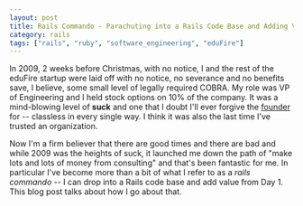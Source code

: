```yaml
---
layout: post
title: Rails Commando - Parachuting into a Rails Code Base and Adding Value from Day 1
category: rails
tags: ["rails", "ruby", "software_engineering", "eduFire"]
---
```

In 2009, 2 weeks before Christmas, with no notice, I and the rest of the eduFire startup were laid off with no notice, no severance and no benefits save, I believe, some small level of legally required COBRA.  My role was VP of Engineering and I held stock options on 10% of the company.  It was a mind-blowing level of **suck** and one that I doubt I'll ever forgive the [founder](https://www.linkedin.com/in/jonbischke) for -- classless in every single way.  I think it was also the last time I've trusted an organization.  

Now I'm a firm believer that there are good times and there are bad and while 2009 was the heights of suck, it launched me down the path of "make lots and lots of money from consulting" and that's been fantastic for me.  In particular I've become more than a bit of what I refer to as a *rails commando* -- I can drop into a Rails code base and add value from Day 1.  This blog post talks about how I go about that.

